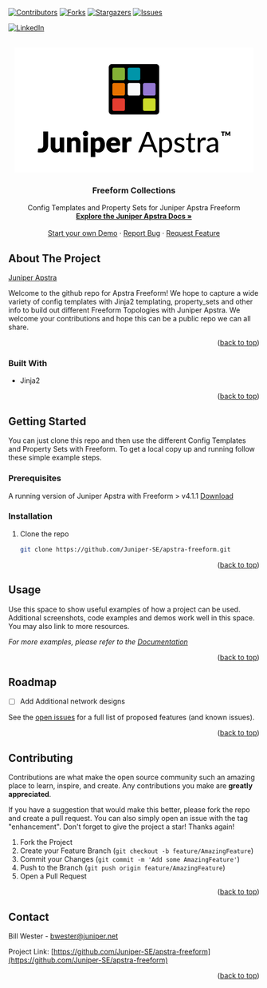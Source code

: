 <!-- Improved compatibility of back to top link: See: https://github.com/othneildrew/Best-README-Template/pull/73 -->
<a name="readme-top"></a>
<!--
*** Thanks for checking out the Best-README-Template. If you have a suggestion
*** that would make this better, please fork the repo and create a pull request
*** or simply open an issue with the tag "enhancement".
*** Don't forget to give the project a star!
*** Thanks again! Now go create something AMAZING! :D
-->



<!-- PROJECT SHIELDS -->
<!--
*** I'm using markdown "reference style" links for readability.
*** Reference links are enclosed in brackets [ ] instead of parentheses ( ).
*** See the bottom of this document for the declaration of the reference variables
*** for contributors-url, forks-url, etc. This is an optional, concise syntax you may use.
*** https://www.markdownguide.org/basic-syntax/#reference-style-links
-->
[![Contributors][contributors-shield]][contributors-url]
[![Forks][forks-shield]][forks-url]
[![Stargazers][stars-shield]][stars-url]
[![Issues][issues-shield]][issues-url]

[![LinkedIn][linkedin-shield]][linkedin-url]



<!-- PROJECT LOGO -->
<br />
<div align="center">
  <a href="https://github.com/Juniper-SE/apstra-freeform">
    <img src="images/logo.png" alt="Logo" >
  </a>

<h3 align="center">Freeform Collections</h3>

  <p align="center">
    Config Templates and Property Sets for Juniper Apstra Freeform
    <br />
    <a href="https://www.juniper.net/documentation/product/us/en/apstra/"><strong>Explore the Juniper Apstra Docs »</strong></a>
    <br />
    <br />
    <a href="https://cloudlabs.apstra.com/">Start your own Demo</a>
    ·
    <a href="https://github.com/Juniper-SE/apstra-freeform/issues">Report Bug</a>
    ·
    <a href="https://github.com/Juniper-SE/apstra-freeform/issues">Request Feature</a>
  </p>
</div>



<!-- ABOUT THE PROJECT -->
## About The Project

[Juniper Apstra](https://www.juniper.net/us/en/products/network-automation/apstra.html)

Welcome to the github repo for Apstra Freeform! We hope to capture a wide variety of config templates with Jinja2 templating, property_sets and other info to build out different Freeform Topologies with Juniper Apstra.  We welcome your contributions and hope this can be a public repo we can all share.

<p align="right">(<a href="#readme-top">back to top</a>)</p>


### Built With

* Jinja2

<p align="right">(<a href="#readme-top">back to top</a>)</p>



<!-- GETTING STARTED -->
## Getting Started

You can just clone this repo and then use the different Config Templates and Property Sets with Freeform. To get a local copy up and running follow these simple example steps.

### Prerequisites

A running version of Juniper Apstra with Freeform > v4.1.1 [Download](https://support.juniper.net/support/downloads/?p=apstra)



### Installation

1. Clone the repo
   ```sh
   git clone https://github.com/Juniper-SE/apstra-freeform.git
   ```

<p align="right">(<a href="#readme-top">back to top</a>)</p>



<!-- USAGE EXAMPLES -->
## Usage

Use this space to show useful examples of how a project can be used. Additional screenshots, code examples and demos work well in this space. You may also link to more resources.

_For more examples, please refer to the [Documentation](https://www.juniper.net/us/en/products/network-automation/apstra.html)_

<p align="right">(<a href="#readme-top">back to top</a>)</p>



<!-- ROADMAP -->
## Roadmap

- [ ] Add Additional network designs


See the [open issues](https://github.com/Juniper-SE/apstra-freeform/issues) for a full list of proposed features (and known issues).

<p align="right">(<a href="#readme-top">back to top</a>)</p>



<!-- CONTRIBUTING -->
## Contributing

Contributions are what make the open source community such an amazing place to learn, inspire, and create. Any contributions you make are **greatly appreciated**.

If you have a suggestion that would make this better, please fork the repo and create a pull request. You can also simply open an issue with the tag "enhancement".
Don't forget to give the project a star! Thanks again!

1. Fork the Project
2. Create your Feature Branch (`git checkout -b feature/AmazingFeature`)
3. Commit your Changes (`git commit -m 'Add some AmazingFeature'`)
4. Push to the Branch (`git push origin feature/AmazingFeature`)
5. Open a Pull Request

<p align="right">(<a href="#readme-top">back to top</a>)</p>



<!-- CONTACT -->
## Contact

Bill Wester  - bwester@juniper.net

Project Link: [https://github.com/Juniper-SE/apstra-freeform](https://github.com/Juniper-SE/apstra-freeform)

<p align="right">(<a href="#readme-top">back to top</a>)</p>



<!-- MARKDOWN LINKS & IMAGES -->
<!-- https://www.markdownguide.org/basic-syntax/#reference-style-links -->
[contributors-shield]: https://img.shields.io/github/contributors/Juniper-SE/apstra-freeform.svg?style=for-the-badge
[contributors-url]: https://github.com/Juniper-SE/apstra-freeform/graphs/contributors
[forks-shield]: https://img.shields.io/github/forks/Juniper-SE/apstra-freeform.svg?style=for-the-badge
[forks-url]: https://github.com/Juniper-SE/apstra-freeform/network/members
[stars-shield]: https://img.shields.io/github/stars/Juniper-SE/apstra-freeform.svg?style=for-the-badge
[stars-url]: https://github.com/Juniper-SE/apstra-freeform/stargazers
[issues-shield]: https://img.shields.io/github/issues/Juniper-SE/apstra-freeform.svg?style=for-the-badge
[issues-url]: https://github.com/Juniper-SE/apstra-freeform/issues
[license-shield]: https://img.shields.io/github/license/Juniper-SE/apstra-freeform.svg?style=for-the-badge
[license-url]: https://github.com/Juniper-SE/apstra-freeform/blob/master/LICENSE.txt
[linkedin-shield]: https://img.shields.io/badge/-LinkedIn-black.svg?style=for-the-badge&logo=linkedin&colorB=555
[linkedin-url]: https://linkedin.com/in/billwester/
[product-screenshot]: images/screenshot.png
[Next.js]: https://img.shields.io/badge/next.js-000000?style=for-the-badge&logo=nextdotjs&logoColor=white
[Next-url]: https://nextjs.org/
[React.js]: https://img.shields.io/badge/React-20232A?style=for-the-badge&logo=react&logoColor=61DAFB
[React-url]: https://reactjs.org/
[Vue.js]: https://img.shields.io/badge/Vue.js-35495E?style=for-the-badge&logo=vuedotjs&logoColor=4FC08D
[Vue-url]: https://vuejs.org/
[Angular.io]: https://img.shields.io/badge/Angular-DD0031?style=for-the-badge&logo=angular&logoColor=white
[Angular-url]: https://angular.io/
[Svelte.dev]: https://img.shields.io/badge/Svelte-4A4A55?style=for-the-badge&logo=svelte&logoColor=FF3E00
[Svelte-url]: https://svelte.dev/
[Laravel.com]: https://img.shields.io/badge/Laravel-FF2D20?style=for-the-badge&logo=laravel&logoColor=white
[Laravel-url]: https://laravel.com
[Bootstrap.com]: https://img.shields.io/badge/Bootstrap-563D7C?style=for-the-badge&logo=bootstrap&logoColor=white
[Bootstrap-url]: https://getbootstrap.com
[JQuery.com]: https://img.shields.io/badge/jQuery-0769AD?style=for-the-badge&logo=jquery&logoColor=white
[JQuery-url]: https://palletsprojects.com/p/jinja/ 
